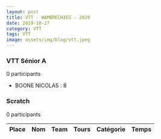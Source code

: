 ```yaml
---
layout: post
title: VTT - WAMBRECHIES - 2020
date: 2019-10-27
category: VTT
tags: VTT
image: assets/img/blog/vtt.jpeg
---
```


### VTT Sénior A
0 participants
- BOONE NICOLAS : 8

### Scratch
0 participants

| Place | Nom | Team | Tours | Catégorie | Temps |
|---|---|---|---|---|---|
